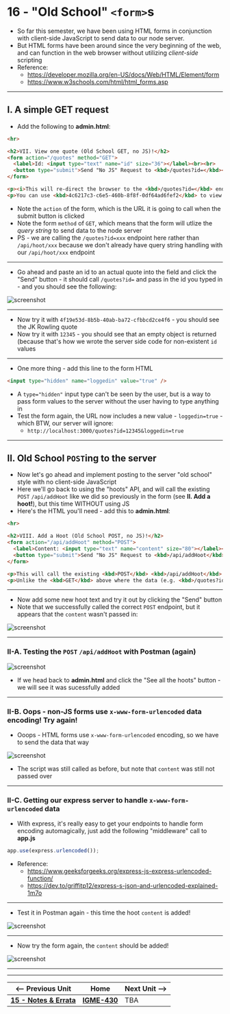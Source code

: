 # 16 - "Old School" `<form>`s

- So far this semester, we have been using HTML forms in conjunction with client-side JavaScript to send data to our node server.
- But HTML forms have been around since the very beginning of the web, and can function in the web browser without utilizing *client-side* scripting
- Reference:
  - https://developer.mozilla.org/en-US/docs/Web/HTML/Element/form
  - https://www.w3schools.com/html/html_forms.asp

---

## I. A simple GET request

- Add the following to **admin.html**:

```html
<hr>

<h2>VII. View one quote (Old School GET, no JS)!</h2>
<form action="/quotes" method="GET">
  <label>Id: <input type="text" name="id" size="36"></label><br><br>
  <button type="submit">Send "No JS" Request to <kbd>/quotes?id=</kbd></button>
</form>

<p><i>This will re-direct the browser to the <kbd>/quotes?id=</kbd> endpoint, and display whatever the server sent back.</i></p>
<p>You can use <kbd>4c6217c3-c6e5-460b-8f8f-0df64ad6fef2</kbd> to view the Mark Twain quote.</p>
```

- Note the `action` of the form, which is the URL it is going to call when the submit button is clicked
- Note the form `method` of `GET`, which means that the form will utlize the *query string* to send data to the node server
- PS - we are calling the `/quotes?id=xxx` endpoint here rather than `/api/hoot/xxx` because we don't already have query string handling with our `/api/hoot/xxx` endpoint

---

- Go ahead and paste an id to an actual quote into the field and click the "Send" button - it should call `/quotes?id=` and pass in the id you typed in - and you should see the following:

![screenshot](_images/express-25.png)

---

- Now try it with `4f19e53d-8b5b-40ab-ba72-cfbbcd2ce4f6` - you should see the JK Rowling quote
- Now try it with `12345` - you should see that an empty object is returned (because that's how we wrote the server side code for non-existent `id` values

---

- One more thing - add this line to the form HTML

```html
<input type="hidden" name="loggedin" value="true" />
```

- A `type="hidden"` input type can't be seen by the user, but is a way to pass form values to the server without the user having to type anything in
- Test the form again, the URL now includes a new value - `loggedin=true` - which BTW, our server will ignore:
  - `http://localhost:3000/quotes?id=12345&loggedin=true`
 
---

## II. Old School `POST`ing to the server
- Now let's go ahead and implement posting to the server "old school" style with no client-side JavaScript
- Here we'll go back to using the "hoots" API, and will call the existing `POST` `/api/addHoot` like we did so previously in the form (see  **II. Add a hoot!**), but this time WITHOUT using JS
- Here's the HTML you'll need - add this to **admin.html**:

```html
<hr>

<h2>VIII. Add a Hoot (Old School POST, no JS)!</h2>
<form action="/api/addHoot" method="POST">
  <label>Content: <input type="text" name="content" size="80"></label><br><br>
  <button type="submit">Send "No JS" Request to <kbd>/api/addHoot</kbd></button>
</form>

<p>This will call the existing <kbd>POST</kbd> <kbd>/api/addHoot</kbd> endpoint.</p>
<p>Unlike the <kbd>GET</kbd> above where the data (e.g. <kbd>/quotes?id=12345</kbd>) is passed to the server via the <i>query string</i>, here the data will be passed to the server-side script in a <i>separate file.</i></p>
```

---

- Now add some new hoot text and try it out by clicking the "Send" button
- Note that we successfully called the correct `POST` endpoint, but it appears that the `content` wasn't passed in:

![screenshot](_images/express-26.png)

---

### II-A. Testing the `POST` `/api/addHoot` with Postman (again)

![screenshot](_images/express-27.png)


- If we head back to **admin.html** and click the "See all the hoots" button - we will see it was sucessfully added

---

### II-B. Oops - non-JS forms use `x-www-form-urlencoded` data encoding! Try again!

- Ooops - HTML forms use `x-www-form-urlencoded` encoding, so we have to send the data that way

![screenshot](_images/express-28.png)

- The script was still called as before, but note that `content` was still not passed over

---

### II-C. Getting our express server to handle `x-www-form-urlencoded` data

- With express, it's really easy to get your endpoints to handle form encoding automagically, just add the following "middleware" call to **app.js**

```js
app.use(express.urlencoded());
```

- Reference:
  - https://www.geeksforgeeks.org/express-js-express-urlencoded-function/
  - https://dev.to/griffitp12/express-s-json-and-urlencoded-explained-1m7o

---

- Test it in Postman again - this time the hoot `content` is added!

![screenshot](_images/express-29.png)

---

- Now try the form again, the `content` should be added!

![screenshot](_images/express-30.png)

---
---

| <-- Previous Unit | Home | Next Unit -->
| --- | --- | --- 
| [**15 -  Notes & Errata**](15-notes-and-errata.md)  |  [**IGME-430**](../) | TBA
